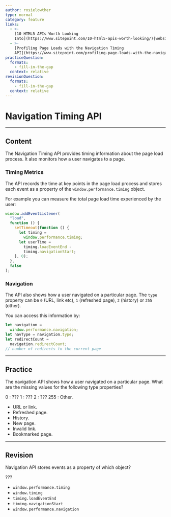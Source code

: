 ```yaml
---
author: rosielowther
type: normal
category: feature
links:
  - >-
    [10 HTML5 APIs Worth Looking
    Into](https://www.sitepoint.com/10-html5-apis-worth-looking/){website}
  - >-
    [Profiling Page Loads with the Navigation Timing
    API](https://www.sitepoint.com/profiling-page-loads-with-the-navigation-timing-api/){website}
practiceQuestion:
  formats:
    - fill-in-the-gap
  context: relative
revisionQuestion:
  formats:
    - fill-in-the-gap
  context: relative
---
```


# Navigation Timing API


---

## Content

The Navigation Timing API provides timing information about the page load process. It also monitors how a user navigates to a page.

### Timing Metrics

The API records the time at key points in the page load process and stores each event as a property of the `window.performance.timing` object.

For example you can measure the total page load time experienced by the user:

```js
window.addEventListener(
  "load",
  function () {
    setTimeout(function () {
      let timing =
        window.performance.timing;
      let userTime =
        timing.loadEventEnd -
        timing.navigationStart;
    }, 0);
  },
  false
);
```

### Navigation

The API also shows how a user navigated on a particular page. The `type` property can be `0` (URL, link etc), `1` (refreshed page), `2` (history) or `255` (other).

You can access this information by:

```js
let navigation =
  window.performance.navigation;
let navType = navigation.type;
let redirectCount =
  navigation.redirectCount;
// number of redirects to the current page
```


---

## Practice

The navigation API shows how a user navigated on a particular page. What are the missing values for the following type properties?

0 : ???
1 : ???
2 : ???
255 : Other.

- URL or link.
- Refreshed page.
- History.
- New page.
- Invalid link.
- Bookmarked page.


---

## Revision

Navigation API stores events as a property of which object?

???

- `window.performance.timing`
- `window.timing`
- `timing.loadEventEnd`
- `timing.navigationStart`
- `window.performance.navigation`
